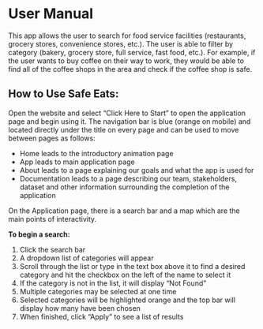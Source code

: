 # User Manual
This app allows the user to search for food service facilities (restaurants, grocery stores, convenience stores, etc.). The user is able to filter by category (bakery, grocery store, full service, fast food, etc.). For example, if the user wants to buy coffee on their way to work, they would be able to find all of the coffee shops in the area and check if the coffee shop is safe.

## How to Use Safe Eats:
Open the website and select “Click Here to Start” to open the application page and begin using it. The navigation bar is blue (orange on mobile) and located directly under the title on every page and can be used to move between pages as follows:
- Home leads to the introductory animation page
- App leads to main application page
- About leads to a page explaining our goals and what the app is used for
- Documentation leads to a page describing our team, stakeholders, dataset and other information surrounding the completion of the application

On the Application page, there is a search bar and a map which are the main points of interactivity.

**To begin a search:**
1. Click the search bar
2. A dropdown list of categories will appear
3. Scroll through the list or type in the text box above it to find a desired category and hit the checkbox on the left of the name to select it
4. If the category is not in the list, it will display “Not Found”
5. Multiple categories may be selected at one time
6. Selected categories will be highlighted orange and the top bar will display how many have been chosen
7. When finished, click “Apply” to see a list of results
